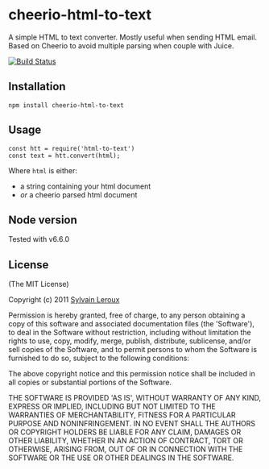 # cheerio-html-to-text

A simple HTML to text converter.
Mostly useful when sending HTML email. Based on Cheerio
to avoid multiple parsing when couple with Juice.

[![Build Status](https://travis-ci.org/s-leroux/cheerio-html-to-text.png?branch=master)](https://travis-ci.org/s-leroux/cheerio-html-to-text)

## Installation

    npm install cheerio-html-to-text

## Usage

    const htt = require('html-to-text')
    const text = htt.convert(html);
    
Where `html` is either:

* a string containing your html document
* _or_ a cheerio parsed html document

## Node version
Tested with v6.6.0
 
## License 

(The MIT License)

Copyright (c) 2011 [Sylvain Leroux](sylvain@chicoree.fr)

Permission is hereby granted, free of charge, to any person obtaining
a copy of this software and associated documentation files (the
'Software'), to deal in the Software without restriction, including
without limitation the rights to use, copy, modify, merge, publish,
distribute, sublicense, and/or sell copies of the Software, and to
permit persons to whom the Software is furnished to do so, subject to
the following conditions:

The above copyright notice and this permission notice shall be
included in all copies or substantial portions of the Software.

THE SOFTWARE IS PROVIDED 'AS IS', WITHOUT WARRANTY OF ANY KIND,
EXPRESS OR IMPLIED, INCLUDING BUT NOT LIMITED TO THE WARRANTIES OF
MERCHANTABILITY, FITNESS FOR A PARTICULAR PURPOSE AND NONINFRINGEMENT.
IN NO EVENT SHALL THE AUTHORS OR COPYRIGHT HOLDERS BE LIABLE FOR ANY
CLAIM, DAMAGES OR OTHER LIABILITY, WHETHER IN AN ACTION OF CONTRACT,
TORT OR OTHERWISE, ARISING FROM, OUT OF OR IN CONNECTION WITH THE
SOFTWARE OR THE USE OR OTHER DEALINGS IN THE SOFTWARE.
